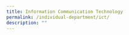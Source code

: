 ```yaml
---
title: Information Communication Technology
permalink: /individual-department/ict/
description: ""
---
```

